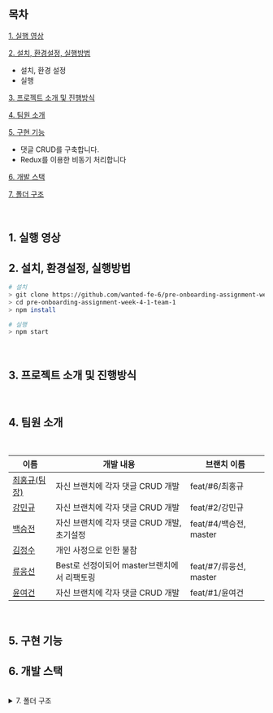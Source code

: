## 목차

[1. 실행 영상](#1-실행-영상)

[2. 설치, 환경설정, 실행방법](#2-설치-환경설정-실행방법)

- 설치, 환경 설정
- 실행

[3. 프로젝트 소개 및 진행방식](#3-프로젝트-소개-및-진행방식)

[4. 팀원 소개](#4-팀원-소개)

[5. 구현 기능](#5-구현-기능)

- 댓글 CRUD를 구축합니다.
- Redux를 이용한 비동기 처리합니다

[6. 개발 스택](#6-개발-스택)

[7. 폴더 구조](#6-개발-스택)

  <br/>
  
## 1. 실행 영상

## 2. 설치, 환경설정, 실행방법

```bash
# 설치
> git clone https://github.com/wanted-fe-6/pre-onboarding-assignment-week-4-1-team-1.git
> cd pre-onboarding-assignment-week-4-1-team-1
> npm install

# 실행
> npm start
```

  <br/>
  
## 3. 프로젝트 소개 및 진행방식

  <br/>

## 4. 팀원 소개

  <br/>

| 이름                                          | 개발 내용                                   | 브랜치 이름            |
| --------------------------------------------- | ------------------------------------------- | ---------------------- |
| [최홍규(팀장)](https://github.com/gomgun-lab) | 자신 브랜치에 각자 댓글 CRUD 개발           | feat/#6/최홍규         |
| [강민규](https://github.com/kagrin97)         | 자신 브랜치에 각자 댓글 CRUD 개발           | feat/#2/강민규         |
| [백승전](https://github.com/BaikSeungJeon)    | 자신 브랜치에 각자 댓글 CRUD 개발, 초기설정 | feat/#4/백승전, master |
| [김정수](https://github.com/sunpl13)          | 개인 사정으로 인한 불참                     |
| [류웅선](https://github.com/unsnruu)          | Best로 선정이되어 master브랜치에서 리팩토링 | feat/#7/류웅선, master |
| [윤여건](https://github.com/kunnyCode)        | 자신 브랜치에 각자 댓글 CRUD 개발           | feat/#1/윤여건         |

  <br/>
  
## 5. 구현 기능

## 6. 개발 스택

<div>
</div>

<br/>
<details>
<summary>  7. 폴더 구조  </summary>
<pre>
</pre>
</details>
